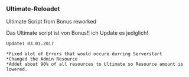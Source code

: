 ### Ultimate-Reloadet
Ultimate Script from Bonus reworked

Das Ultimate script ist von Bonus!! ich Update es jediglich!

```
Update1 03.01.2017

*Fixed alot of Errors that would occure durring Serverstart
*Changed the Admin Resource
*Addet about 90% of all resources to Ultimate so Resource amount is lowered.
```
